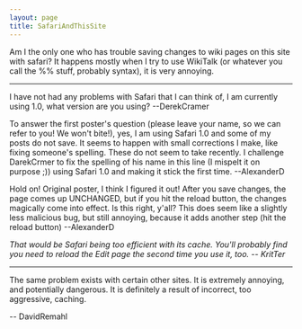 ```yaml
---
layout: page
title: SafariAndThisSite
---
```


Am I the only one who has trouble saving changes to wiki pages on this site with safari? It happens mostly when I try to use WikiTalk (or whatever you call the %% stuff, probably syntax), it is very annoying.

----

I have not had any problems with Safari that I can think of, I am currently using 1.0, what version are you using?  --DerekCramer

To answer the first poster's question (please leave your name, so we can refer to you!  We won't bite!), yes, I am using Safari 1.0 and some of my posts do not save.  It seems to happen with small corrections I make, like fixing someone's spelling.  These do not seem to take recently.  I challenge DarekCrmer to fix the spelling of his name  in this line (I mispelt it on purpose ;)) using Safari 1.0 and making it stick the first time.  --AlexanderD

Hold on!  Original poster, I think I figured it out!  After you save changes, the page comes up UNCHANGED, but if you hit the reload button, the changes magically come into effect.  Is this right, y'all? This does seem like a slightly less malicious bug, but still annoying, because it adds another step (hit the reload button) --AlexanderD

*That would be Safari being too efficient with its cache. You'll probably find you need to reload the Edit page the second time you use it, too. -- KritTer*

----

The same problem exists with certain other sites. It is extremely annoying, and potentially dangerous. It is definitely a result of incorrect, too aggressive, caching.

-- DavidRemahl


